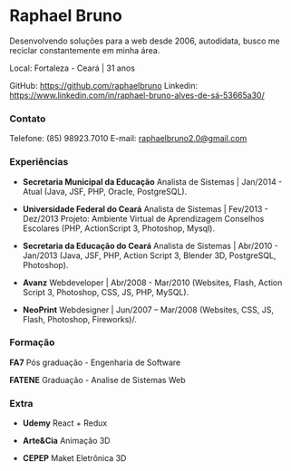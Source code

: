 
# Raphael Bruno
Desenvolvendo soluções para a web desde 2006, autodidata, busco me reciclar constantemente em minha área.

Local: Fortaleza - Ceará | 31 anos

GitHub: https://github.com/raphaelbruno
Linkedin: https://www.linkedin.com/in/raphael-bruno-alves-de-sá-53665a30/

### Contato
Telefone: (85) 98923.7010
E-mail: raphaelbruno2.0@gmail.com

### Experiências
- **Secretaria Municipal da Educação**
Analista de Sistemas | Jan/2014 - Atual
(Java, JSF, PHP, Oracle, PostgreSQL).

- **Universidade Federal do Ceará**
Analista de Sistemas | Fev/2013 - Dez/2013
Projeto: Ambiente Virtual de Aprendizagem Conselhos Escolares
(PHP, ActionScript 3, Photoshop, Mysql).

- **Secretaria da Educação do Ceará**
Analista de Sistemas | Abr/2010 - Jan/2013
(Java, JSF, PHP, Action Script 3, Blender 3D, PostgreSQL, Photoshop).

- **Avanz**
Webdeveloper | Abr/2008 - Mar/2010
(Websites, Flash, Action Script 3, Photoshop, CSS, JS, PHP, MySQL).

- **NeoPrint**
Webdesigner | Jun/2007 – Mar/2008
(Websites, CSS, JS, Flash, Photoshop, Fireworks)/.

### Formação
**FA7**
Pós graduação - Engenharia de Software

**FATENE**
Graduação - Analise de Sistemas Web

### Extra
- **Udemy**
React + Redux

- **Arte&Cia**
Animação 3D

- **CEPEP**
Maket Eletrônica 3D
